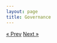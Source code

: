```yaml
---
layout: page
title: Governance
---
```



<!-- Pagination -->
<div class="pagination">
  <a class="pagination-item older" href="/05-What-You-Need-To-Know">&laquo; Prev</a>
  <a class="pagination-item newer" href="/07-Government-Regulation">Next &raquo;</a>
</div>
